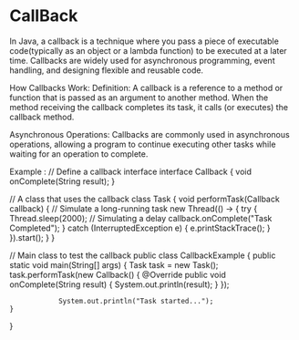 # CallBack
In Java, a callback is a technique where you pass a piece of executable code(typically as an object or a lambda function) 
to be executed at a later time. Callbacks are widely used for asynchronous programming, event handling, 
and designing flexible and reusable code.

How Callbacks Work:
Definition: A callback is a reference to a method or function that is passed as an argument to another method. 
When the method receiving the callback completes its task, it calls (or executes) the callback method.

Asynchronous Operations: Callbacks are commonly used in asynchronous operations, 
allowing a program to continue executing other tasks while waiting for an operation to complete.


Example :
// Define a callback interface
interface Callback {
    void onComplete(String result);
}

// A class that uses the callback
class Task {
    void performTask(Callback callback) {
        // Simulate a long-running task
        new Thread(() -> {
            try {
                Thread.sleep(2000); // Simulating a delay
                callback.onComplete("Task Completed");
            } catch (InterruptedException e) {
                e.printStackTrace();
            }
        }).start();
    }
}

// Main class to test the callback
public class CallbackExample {
    public static void main(String[] args) {
        Task task = new Task();
        task.performTask(new Callback() {
        @Override
        public void onComplete(String result) {
        System.out.println(result);
        }
        });
        
                System.out.println("Task started...");
    }
}
